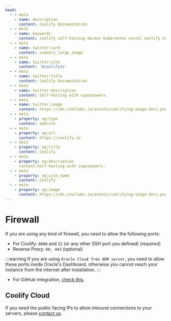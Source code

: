 ```yaml
---
head:
  - - meta
    - name: description
      content: Coolify Documentation
  - - meta
    - name: keywords
      content: coolify self-hosting docker kubernetes vercel netlify heroku render digitalocean aws gcp azure
  - - meta
    - name: twitter:card
      content: summary_large_image
  - - meta
    - name: twitter:site
      content: '@coolifyio'
  - - meta
    - name: twitter:title
      content: Coolify Documentation
  - - meta
    - name: twitter:description
      content: Self-hosting with superpowers.
  - - meta
    - name: twitter:image
      content: https://cdn.coollabs.io/assets/coolify/og-image-docs.png
  - - meta
    - property: og:type
      content: website
  - - meta
    - property: og:url
      content: https://coolify.io
  - - meta
    - property: og:title
      content: Coolify
  - - meta
    - property: og:description
      content:Self-hosting with superpowers.
  - - meta
    - property: og:site_name
      content: Coolify
  - - meta
    - property: og:image
      content: https://cdn.coollabs.io/assets/coolify/og-image-docs.png
---
```

# Firewall

If you are using any kind of firewall, you need to allow the following ports:

- For Coolify: `8000` and `22` (or any other SSH port you defined) (required)
- Reverse Proxy: `80, 443` (optional)

:::warning 
If you are using `Oracle Cloud free ARM server`, you need to allow these ports inside Oracle's Dashboard, otherwise you cannot reach your instance from the internet after installation.
:::

- For GitHub integration, [check this](https://docs.github.com/en/authentication/keeping-your-account-and-data-secure/about-githubs-ip-addresses).

## Coolify Cloud
If you need the public facing IPs to allow inbound connections to your servers, please [contact us](/contact.md).

